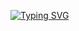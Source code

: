 
[![Typing SVG](https://readme-typing-svg.demolab.com?size=30&duration=5000&color=FF69B4&lines=Hi%2C+I%27m+Jana;A+Computer+Science+Student+passionate+about+design+%26+technology;Flutter+UI%2FUX+Designer)
](https://readme-typing-svg.demolab.com?size=30&duration=10000&color=FF69B4&lines=Hi,+I'm+Jana;A+Computer+Science+Student+passionate+about+design+%26+technology;Flutter-UI%2FUX-Designer-ASP.Net
)
<!--
**Jana-alazzeh/Jana-alazzeh** is a ✨ _special_ ✨ repository because its `README.md` (this file) appears on your GitHub profile.

Here are some ideas to get you started:

- 🔭 I’m currently working on ...
- 🌱 I’m currently learning ...
- 👯 I’m looking to collaborate on ...
- 🤔 I’m looking for help with ...
- 💬 Ask me about ...
- 📫 How to reach me: ...
- 😄 Pronouns: ...
- ⚡ Fun fact: ...
-->

